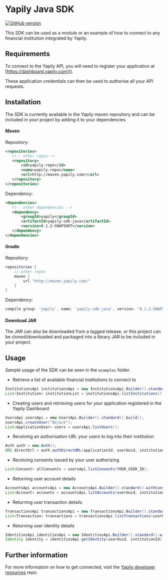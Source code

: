 # Yapily Java SDK
[![GitHub version](https://d25lcipzij17d.cloudfront.net/badge.svg?id=gh&type=6&v=%SDK_VERSION%&x2=0)](http://badge.fury.io/gh/boennemann%2Fbadges)

This SDK can be used as a module or an example of how to connect
to any financial institution integrated by Yapily.

## Requirements

To connect to the Yapily API, you will need to register your 
application at [https://dashboard.yapily.com]().

These application credentials can then be used to authorise all
your API requests.

## Installation

The SDK is currently available in the Yapily maven repository and 
can be included in your project 
by adding it to your dependencies

#### Maven

Repository:

```xml
<repositories>
   <!-- other repos-->
   <repository>
       <id>yapily-repo</id>
       <name>yapily-repo</name>
       <url>http://maven.yapily.com/</url>
   </repository>
</repositories>
```

Dependency:

```xml
<dependencies>
   <!-- other dependencies -->
   <dependency>
       <groupId>yapily</groupId>
       <artifactId>yapily-sdk-java</artifactId>
       <version>0.1.2-SNAPSHOT</version>
   </dependency>
</dependencies>
```

#### Gradle

Repository:

```groovy
repositories {
    // other repos
    maven {
        url "http://maven.yapily.com/"
    }
}
```

Dependency:

```groovy
compile group: 'yapily', name: 'yapily-sdk-java', version: '0.1.2-SNAPSHOT'
```

#### Download JAR

The JAR can also be downloaded from a tagged release, 
or this project can be cloned/downloaded and packaged into a 
library JAR to be included in your project.

## Usage

Sample usage of the SDK can be seen in the `examples` folder.

- Retrieve a list of available financial institutions to connect to

```java
InstitutionsApi institutionsApi = new InstitutionsApi.Builder().standard().build();
List<Institution> institutionList = institutionsApi.listInstitutions();
```

- Creating users and retrieving users for your application registered in the Yapily Dashboard
```java
UsersApi usersApi = new UsersApi.Builder().standard().build();
usersApi.createUser("Bojack");
List<ApplicationUser> users = usersApi.listUsers();
```

- Receiving an authorisation URL your users to log into their institution

```java
Auth auth = new Auth();
URI directUrl = auth.authDirectURL(applicationId, userUuid, institutionId, YOUR_CALLBACK_URL, "account");
```

- Receiving consents issued by your user authorizing
```java
List<Consent> allConsents = usersApi.listConsents(YOUR_USER_ID);
```
 
- Returning user account details

```java
AccountsApi accountsApi = new AccountsApi.Builder().standard().withConsentToken(YOUR_CONSENT_TOKEN).build();
List<Account> accounts = accountsApi.listAccounts(userUuid, institutionId);
```

- Returning user transaction details

```java
TransactionsApi transactionsApi = new TransactionsApi.Builder().standard().withConsentToken(YOUR_CONSENT_TOKEN).build();
List<Transaction> transactions = transactionsApi.listTransactions(userUuid, accountId, institutionId);
```

- Returning user identity details
```java
IdentitiesApi identitiesApi = new IdentitiesApi.Builder().standard().withConsentToken(YOUR_CONSENT_TOKEN).build();
Identity identity = identitiesApi.getIdentity(userUuid, institutionId);
```

## Further information

For more information on how to get connected, visit the
[Yapily developer resources](https://github.com/yapily/developer-resources) repo.
